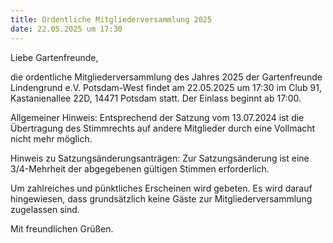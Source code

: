 ```yaml
---
title: Ordentliche Mitgliederversammlung 2025
date: 22.05.2025 um 17:30
---
```


Liebe Gartenfreunde,

die ordentliche Mitgliederversammlung des Jahres 2025 der Gartenfreunde Lindengrund e.V. Potsdam-West findet am 22.05.2025 um 17:30 im Club 91, Kastanienallee 22D, 14471 Potsdam statt. Der Einlass beginnt ab 17:00.

Allgemeiner Hinweis: Entsprechend der Satzung vom 13.07.2024 ist die Übertragung des Stimmrechts auf andere Mitglieder durch eine Vollmacht nicht mehr möglich.

Hinweis zu Satzungsänderungsanträgen: Zur Satzungsänderung ist eine 3/4-Mehrheit der abgegebenen gültigen Stimmen erforderlich.

Um zahlreiches und pünktliches Erscheinen wird gebeten. Es wird darauf hingewiesen, dass grundsätzlich keine Gäste zur Mitgliederversammlung zugelassen sind.

Mit freundlichen Grüßen.
